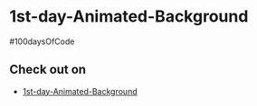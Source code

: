
# 1st-day-Animated-Background

#100daysOfCode

## Check out on

 - [1st-day-Animated-Background](https://saurabhpw01.github.io/1st-day-Animated-Background/)
 
